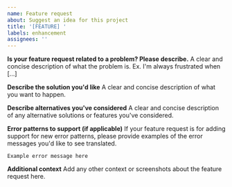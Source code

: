 ```yaml
---
name: Feature request
about: Suggest an idea for this project
title: '[FEATURE] '
labels: enhancement
assignees: ''
---
```


**Is your feature request related to a problem? Please describe.**
A clear and concise description of what the problem is. Ex. I'm always frustrated when [...]

**Describe the solution you'd like**
A clear and concise description of what you want to happen.

**Describe alternatives you've considered**
A clear and concise description of any alternative solutions or features you've considered.

**Error patterns to support (if applicable)**
If your feature request is for adding support for new error patterns, please provide examples of the error messages you'd like to see translated.

```
Example error message here
```

**Additional context**
Add any other context or screenshots about the feature request here. 